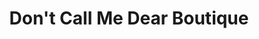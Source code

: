 ---
title: "Don't Call Me Dear Boutique"
url: /galway/dont-call-me-dear-boutique/
shop: Kleidung
---
